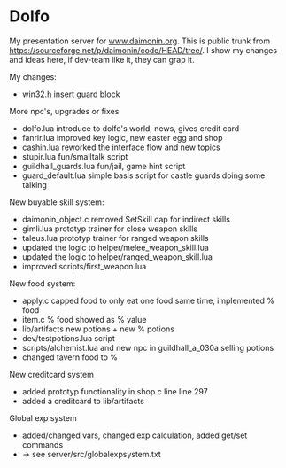 # Dolfo
My presentation server for www.daimonin.org.
This is public trunk from https://sourceforge.net/p/daimonin/code/HEAD/tree/.
I show my changes and ideas here, if dev-team like it, they can grap it.

My changes:
- win32.h insert guard block

More npc's, upgrades or fixes
- dolfo.lua introduce to dolfo's world, news, gives credit card
- fanrir.lua improved key logic, new easter egg and shop
- cashin.lua reworked the interface flow and new topics
- stupir.lua fun/smalltalk script
- guildhall_guards.lua fun/jail, game hint script
- guard_default.lua simple basis script for castle guards doing some talking

New buyable skill system:
- daimonin_object.c removed SetSkill cap for indirect skills
- gimli.lua prototyp trainer for close weapon skills
- taleus.lua prototyp trainer for ranged weapon skills
- updated the logic to helper/melee_weapon_skill.lua
- updated the logic to helper/ranged_weapon_skill.lua
- improved scripts/first_weapon.lua

New food system:
- apply.c capped food to only eat one food same time, implemented % food
- item.c % food showed as % value
- lib/artifacts new potions + new % potions
- dev/testpotions.lua script
- scripts/alchemist.lua and new npc in guildhall_a_030a selling potions
- changed tavern food to %

New creditcard system
- added prototyp functionality in shop.c line line 297
- added a creditcard to lib/artifacts

Global exp system
- added/changed vars, changed exp calculation, added get/set commands
- -> see server/src/globalexpsystem.txt
